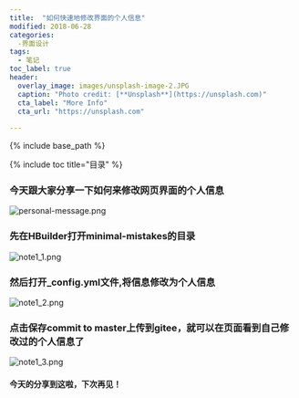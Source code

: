 ```yaml
---
title:  "如何快速地修改界面的个人信息"
modified: 2018-06-28 
categories: 
  -界面设计
tags:
  - 笔记
toc_label: true
header:
  overlay_image: images/unsplash-image-2.JPG
  caption: "Photo credit: [**Unsplash**](https://unsplash.com)"
  cta_label: "More Info"
  cta_url: "https://unsplash.com"
  
---
```


{% include base_path %}

{% include toc title="目录" %}


### 今天跟大家分享一下如何来修改网页界面的个人信息		
![personal-message.png](https://s20.postimg.cc/44gv5v0kt/personal-message.png)
### 先在HBuilder打开minimal-mistakes的目录
![note1_1.png](https://s20.postimg.cc/gvv1chcyl/note1_1.png)
### 然后打开_config.yml文件,将信息修改为个人信息
![note1_2.png](https://s20.postimg.cc/5jifuprf1/note1_2.png)
### 点击保存commit to master上传到gitee，就可以在页面看到自己修改过的个人信息了
![note1_3.png](https://s20.postimg.cc/8qczec459/note1_3.png)
#### 今天的分享到这啦，下次再见！





